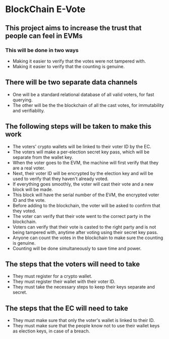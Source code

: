# BlockChain E-Vote

## This project aims to increase the trust that people can feel in EVMs

### This will be done in two ways

- Making it easier to verify that the votes were not tampered with.
- Making it easier to verify that the counting is genuine.

## There will be two separate data channels

- One will be a standard relational database of all valid voters, for fast querying.
- The other will be the the blockchain of all the cast votes, for immutability and verifiablity.

## The following steps will be taken to make this work

- The voters' crypto wallets will be linked to their voter ID by the EC.
- The voters will make a per-election secret key pass, which will be separate from the wallet key.
- When the voter goes to the EVM, the machine will first verify that they are a real voter.
- Next, their voter ID will be encrypted by the election key and will be used to verify that they haven't already voted.
- If everything goes smoothly, the voter will cast their vote and a new block will be made.
- This block will have the serial number of the EVM, the encrypted voter ID and the vote.
- Before adding to the blockchain, the voter will be asked to confirm that they voted.
- The voter can verify that their vote went to the correct party in the blockchain.
- Voters can verify that their vote is casted to the right party and is not being tampered with, anytime after voting using their secret key pass.
- Anyone can count the votes in the blockchain to make sure the counting is genuine.
- Counting will be done simultaneously to save time and power.

## The steps that the voters will need to take

- They must register for a crypto wallet.
- They must register their wallet with their voter ID.
- They must take the necessary steps to keep their keys separate and secret.

## The steps that the EC will need to take

- They must make sure that only the voter's wallet is linked to their ID.
- They must make sure that the people know not to use their wallet keys as election keys, in case of a breach.
